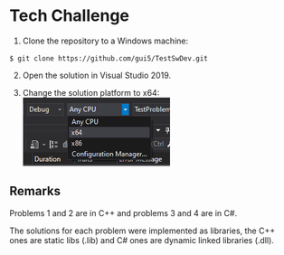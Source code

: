 # Tech Challenge

1. Clone the repository to a Windows machine:

```console
$ git clone https://github.com/gui5/TestSwDev.git
```

2. Open the solution in Visual Studio 2019.

3. Change the solution platform to x64:
   ![Solution Platform Change](Assets/changeArchitecture.png "Solution Platform Change")

## Remarks

Problems 1 and 2 are in C++ and problems 3 and 4 are in C#.

The solutions for each problem were implemented as libraries, the C++ ones are static libs (.lib) and C# ones are dynamic linked libraries (.dll).
